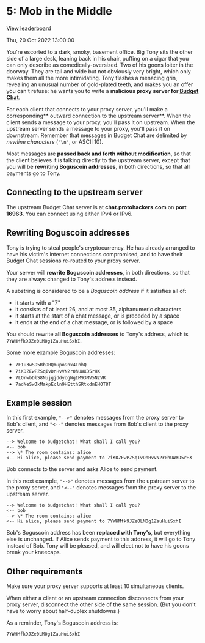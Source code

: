 # 5: Mob in the Middle

[View leaderboard](https://protohackers.com/leaderboard/5)

Thu, 20 Oct 2022 13:00:00

You're escorted to a dark, smoky, basement office. Big Tony sits the other side of a large desk, leaning back in his chair, puffing on a cigar that you can only describe as comedically-oversized. Two of his goons loiter in the doorway. They are tall and wide but not obviously very bright, which only makes them all the more intimidating. Tony flashes a menacing grin, revealing an unusual number of gold-plated teeth, and makes you an offer you can't refuse: he wants you to write a **malicious proxy server for [Budget Chat](https://github.com/harveysanders/protohackers/tree/main/3-budget-chat)**.

For each client that connects to your proxy server, you'll make a corresponding** outward connection to the upstream server**. When the client sends a message to your proxy, you'll pass it on upstream. When the upstream server sends a message to your proxy, you'll pass it on downstream. Remember that messages in Budget Chat are delimited by _newline characters_ (`'\n'`, or ASCII 10).

Most messages are **passed back and forth without modification**, so that the client believes it is talking directly to the upstream server, except that you will be **rewriting Boguscoin addresses**, in both directions, so that all payments go to Tony.

## Connecting to the upstream server

The upstream Budget Chat server is at **chat.protohackers.com** on **port 16963**. You can connect using either IPv4 or IPv6.

## Rewriting Boguscoin addresses

Tony is trying to steal people's cryptocurrency. He has already arranged to have his victim's internet connections compromised, and to have their Budget Chat sessions re-routed to your proxy server.

Your server will **rewrite Boguscoin addresses**, in both directions, so that they are always changed to Tony's address instead.

A substring is considered to be a _Boguscoin address_ if it satisfies all of:

- it starts with a "7"
- it consists of at least 26, and at most 35, alphanumeric characters
- it starts at the start of a chat message, or is preceded by a space
- it ends at the end of a chat message, or is followed by a space

You should rewrite **all Boguscoin addresses** to Tony's address, which is `7YWHMfk9JZe0LM0g1ZauHuiSxhI`.

Some more example Boguscoin addresses:

- `7F1u3wSD5RbOHQmupo9nx4TnhQ`
- `7iKDZEwPZSqIvDnHvVN2r0hUWXD5rHX`
- `7LOrwbDlS8NujgjddyogWgIM93MV5N2VR`
- `7adNeSwJkMakpEcln9HEtthSRtxdmEHOT8T`

## Example session

In this first example, `"-->"` denotes messages from the proxy server to Bob's client, and `"<--"` denotes messages from Bob's client to the proxy server.

```
--> Welcome to budgetchat! What shall I call you?
<-- bob
--> \* The room contains: alice
<-- Hi alice, please send payment to 7iKDZEwPZSqIvDnHvVN2r0hUWXD5rHX
```

Bob connects to the server and asks Alice to send payment.

In this next example, `"-->"` denotes messages from the upstream server to the proxy server, and `"<--"` denotes messages from the proxy server to the upstream server.

```
--> Welcome to budgetchat! What shall I call you?
<-- bob
--> \* The room contains: alice
<-- Hi alice, please send payment to 7YWHMfk9JZe0LM0g1ZauHuiSxhI
```

Bob's Boguscoin address has been **replaced with Tony's**, but everything else is unchanged. If Alice sends payment to this address, it will go to Tony instead of Bob. Tony will be pleased, and will elect not to have his goons break your kneecaps.

## Other requirements

Make sure your proxy server supports at least 10 simultaneous clients.

When either a client or an upstream connection disconnects from your proxy server, disconnect the other side of the same session. (But you don't have to worry about half-duplex shutdowns.)

As a reminder, Tony's Boguscoin address is:

```
7YWHMfk9JZe0LM0g1ZauHuiSxhI
```
